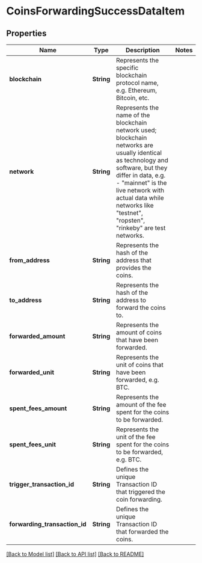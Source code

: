 # CoinsForwardingSuccessDataItem

## Properties

Name | Type | Description | Notes
------------ | ------------- | ------------- | -------------
**blockchain** | **String** | Represents the specific blockchain protocol name, e.g. Ethereum, Bitcoin, etc. | 
**network** | **String** | Represents the name of the blockchain network used; blockchain networks are usually identical as technology and software, but they differ in data, e.g. - \"mainnet\" is the live network with actual data while networks like \"testnet\", \"ropsten\", \"rinkeby\" are test networks. | 
**from_address** | **String** | Represents the hash of the address that provides the coins. | 
**to_address** | **String** | Represents the hash of the address to forward the coins to. | 
**forwarded_amount** | **String** | Represents the amount of coins that have been forwarded. | 
**forwarded_unit** | **String** | Represents the unit of coins that have been forwarded, e.g. BTC. | 
**spent_fees_amount** | **String** | Represents the amount of the fee spent for the coins to be forwarded. | 
**spent_fees_unit** | **String** | Represents the unit of the fee spent for the coins to be forwarded, e.g. BTC. | 
**trigger_transaction_id** | **String** | Defines the unique Transaction ID that triggered the coin forwarding. | 
**forwarding_transaction_id** | **String** | Defines the unique Transaction ID that forwarded the coins. | 

[[Back to Model list]](../README.md#documentation-for-models) [[Back to API list]](../README.md#documentation-for-api-endpoints) [[Back to README]](../README.md)



